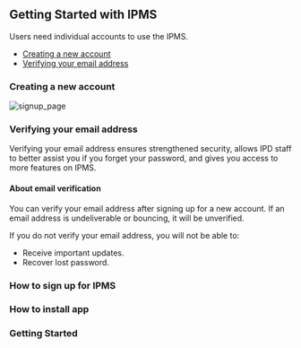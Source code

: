 ## Getting Started with IPMS

Users need individual accounts to use the IPMS.

- [Creating a new account](#create-account)
- [Verifying your email address](#verify-email) 

### <a name="create-account"></a>Creating a new account

![signup_page](https://user-images.githubusercontent.com/29625844/83469231-adc8b500-a4b1-11ea-81af-f7ded80b2214.png)

### <a name="verify-email"></a>Verifying your email address

Verifying your email address ensures strengthened security, allows IPD staff to better assist you if you forget your password, and gives you access to more features on IPMS.

#### About email verification

You can verify your email address after signing up for a new account. If an email address is undeliverable or bouncing, it will be unverified.

If you do not verify your email address, you will not be able to:

- Receive important updates.
- Recover lost password.

### How to sign up for IPMS
### How to install app
### Getting Started
